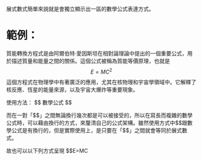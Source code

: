 展式數式簡單來說就是會獨立顯示出一區的數學公式表達方式。

# 範例：

質能轉換方程式是由阿爾伯特·愛因斯坦在相對論理論中提出的一個重要公式，用於描述質量和能量之間的關係。這個公式被稱為質能等價原理，也就是$$
E=MC^2
$$
這個方程式在物理學中有著廣泛的應用，尤其在核物理和宇宙學領域中。它解釋了核反應、恆星的能量來源，以及宇宙大爆炸等重要現象。

使用方法：
\$\$
數學公式
\$\$

而在一對「\$\$」之間無論換行幾次都是可以被接受的，所以在寫長而複雜的數學公式時，可以藉由換行的方式，來釐清自己的公式架構。雖然使用方式中\$\$跟數學公式是有換行的，但是實際使用上，是只要在「\$\$」之間就會等同於展式數式。

故也可以以下列方式呈現
\$\$E=MC